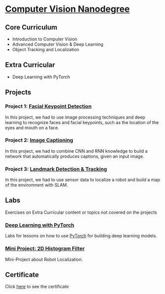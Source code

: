 # [Computer Vision Nanodegree](https://www.udacity.com/course/computer-vision-nanodegree--nd891)

## Core Curriculum

- Introduction to Computer Vision
- Advanced Computer Vision & Deep Learning
- Object Tracking and Localization
  
## Extra Curricular

- Deep Learning with PyTorch
 
## Projects

### Project 1: [Facial Keypoint Detection](Projects/Project_1/P1_Facial_Keypoints)

In this project, we had to use image processing techniques and deep learning to recognize faces and facial keypoints, such as the location of the eyes and mouth on a face.

### Project 2: [Image Captioning](Projects/Project_2/P2_Image_Captioning)

In this project, we had to combine CNN and RNN knowledge to build a network that automatically produces captions, given an input image.

### Project 3: [Landmark Detection & Tracking](Projects/Project_3/P3_Landmark_Detection_and_Tracking)

In this project, we had to use sensor data to localize a robot and build a map of the environment with SLAM.

## Labs

Exercises on Extra Curricular content or topics not covered on the projects

### [Deep Learning with PyTorch](https://github.com/HaraldoFilho/Computer-Vision-Nanodegree/tree/master/Labs/PyTorch)

Labs for lessons on how to use [PyTorch](https://pytorch.org/) for building deep learning models.

### [Mini Project: 2D Histogram Filter](https://github.com/HaraldoFilho/Computer-Vision-Nanodegree/tree/master/Labs/MiniProject)

Mini-Project about Robot Localization.

## Certificate

Click [here](https://confirm.udacity.com/AGL9CCHF) to see the certificate

